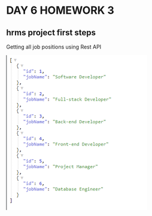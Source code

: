 # DAY 6 HOMEWORK 3

## hrms project first steps

Getting all job positions using Rest API

![output](hmrs/output/hw3_output.png)
